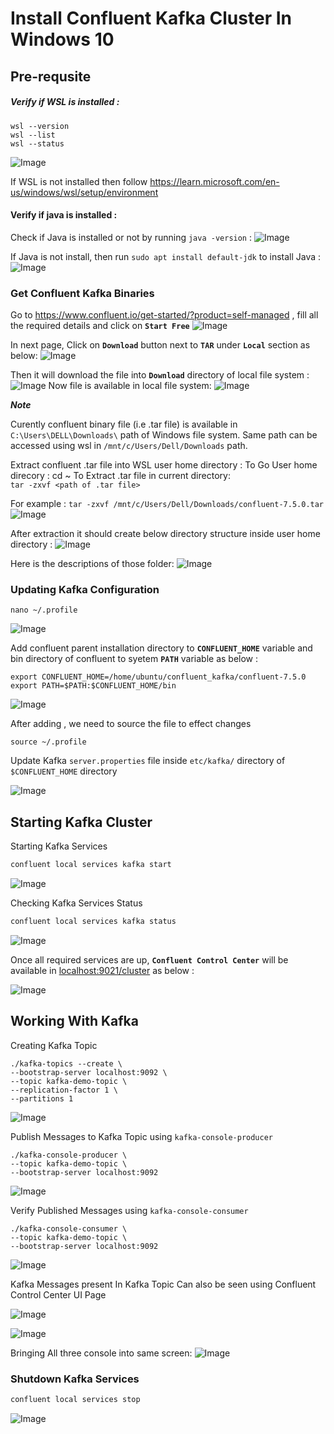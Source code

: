 # Install Confluent Kafka Cluster In Windows 10

## Pre-requsite   

##### Verify if WSL is installed :
```
wsl --version
wsl --list
wsl --status
```
![Image](/Asset/Screenshots/SeetingUpConfluentKafka/checkIfWSLIsInstalled.PNG)


If WSL is not installed then follow <https://learn.microsoft.com/en-us/windows/wsl/setup/environment>


#### Verify if java is installed :
Check if Java is installed or not by running ```java -version``` :
![Image](/Asset/Screenshots/SeetingUpConfluentKafka/javaVersion.PNG)


If Java is not install, then run ```sudo apt install default-jdk``` to install Java  :
![Image](/Asset/Screenshots/SeetingUpConfluentKafka/installJava.PNG)


### Get Confluent Kafka Binaries

Go to <https://www.confluent.io/get-started/?product=self-managed>
 , fill all the required details and click on **`Start Free`**
![Image](/Asset/Screenshots/SeetingUpConfluentKafka/GetKafkaBinaries-1.PNG)

In next page, Click on **`Download`** button next to **`TAR`** under **`Local`** section as below:
![Image](/Asset/Screenshots/SeetingUpConfluentKafka/GetKafkaBinaries-2.PNG)

Then it will download the file into **`Download`** directory of local file system :
![Image](/Asset/Screenshots/SeetingUpConfluentKafka/GetKafkaBinaries-3.PNG)
Now file is available in local file system:
![Image](/Asset/Screenshots/SeetingUpConfluentKafka/GetKafkaBinaries-4.PNG)

***Note***

Curently confluent binary file (i.e .tar file) is available in `C:\Users\DELL\Downloads\`  path of Windows file system. Same path can be accessed using wsl in `/mnt/c/Users/Dell/Downloads` path.


Extract confluent .tar file into WSL user home directory :
To Go User home direcory  : cd ~
To Extract .tar file in current directory:  
` tar -zxvf <path of .tar file> `

For example :
```tar -zxvf /mnt/c/Users/Dell/Downloads/confluent-7.5.0.tar```
![Image](/Asset/Screenshots/SeetingUpConfluentKafka/extractConfluentBinaries.PNG)

After extraction it should create below directory structure  inside user home directory :
![Image](/Asset/Screenshots/SeetingUpConfluentKafka/AfterExtractedBinaries.PNG)

Here is the descriptions of those folder:
![Image](/Asset/Screenshots/SeetingUpConfluentKafka/KafkaFolderDetails.PNG)


### Updating Kafka Configuration

```
nano ~/.profile
``````
![Image](/Asset/Screenshots/SeetingUpConfluentKafka/updateProfile.PNG)

Add confluent parent installation directory to **`CONFLUENT_HOME`** variable and bin directory of confluent to syetem **`PATH`** variable as below :
```
export CONFLUENT_HOME=/home/ubuntu/confluent_kafka/confluent-7.5.0
export PATH=$PATH:$CONFLUENT_HOME/bin
```

![Image](/Asset/Screenshots/SeetingUpConfluentKafka/updateProfile2.PNG)

After adding , we need to source the file to effect changes
```
source ~/.profile
``````

Update Kafka `server.properties` file inside `etc/kafka/` directory of `$CONFLUENT_HOME` directory 

![Image](/Asset/Screenshots/SeetingUpConfluentKafka/UpdatingKafkaSrverConfiguration.PNG)



## Starting Kafka Cluster

Starting Kafka Services

```bash
confluent local services kafka start
```
![Image](/Asset/Screenshots/SeetingUpConfluentKafka/startKafka.PNG)

Checking Kafka Services Status

```bash
confluent local services kafka status
``````
![Image](/Asset/Screenshots/SeetingUpConfluentKafka/ShowKafkaServicesStatus.PNG)

Once all required services are up, **`Confluent Control Center`** will be available in  <localhost:9021/cluster>  as below :

![Image](/Asset/Screenshots/SeetingUpConfluentKafka/KafkaClusterUI.PNG)



## Working With Kafka

Creating Kafka Topic

```
./kafka-topics --create \
--bootstrap-server localhost:9092 \
--topic kafka-demo-topic \
--replication-factor 1 \
--partitions 1 
```
![Image](/Asset/Screenshots/SeetingUpConfluentKafka/createTopic1.PNG)

Publish Messages to Kafka Topic using `kafka-console-producer`
```
./kafka-console-producer \
--topic kafka-demo-topic \
--bootstrap-server localhost:9092
```
![Image](/Asset/Screenshots/SeetingUpConfluentKafka/kafkaConsoleProducer.PNG)


Verify Published Messages using `kafka-console-consumer`
```
./kafka-console-consumer \
--topic kafka-demo-topic \
--bootstrap-server localhost:9092
```
![Image](/Asset/Screenshots/SeetingUpConfluentKafka/kafkaConsoleConsumer.PNG)

Kafka Messages present In Kafka Topic Can also be seen using Confluent Control Center UI Page

![Image](/Asset/Screenshots/SeetingUpConfluentKafka/KafkaTopicUI.PNG)

![Image](/Asset/Screenshots/SeetingUpConfluentKafka/KafkaTopicUI-2.PNG)

Bringing All three console into same screen:
![Image](/Asset/Screenshots/SeetingUpConfluentKafka/allTogether.PNG)



### Shutdown Kafka Services
```bash
confluent local services stop
```
![Image](/Asset/Screenshots/SeetingUpConfluentKafka/stopKafka.PNG)

